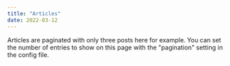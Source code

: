 ```yaml
---
title: "Articles"
date: 2022-03-12
---
```

Articles are paginated with only three posts here for example. You can set the number of entries to show on this page with the "pagination" setting in the config file.
